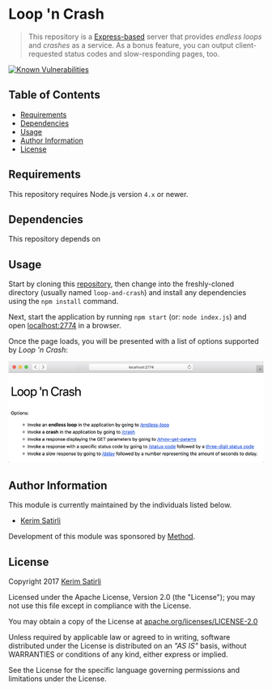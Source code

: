 # Loop 'n Crash

> This repository is a [Express-based](https://expressjs.com) server that provides _endless loops_ and _crashes_ as a service. As a bonus feature, you can output client-requested status codes and slow-responding pages, too.

[![Known Vulnerabilities](https://snyk.io/test/github/withmethod/loop-and-crash/badge.svg)](https://snyk.io/test/github/withmethod/loop-and-crash)

## Table of Contents

- [Requirements](#requirements)
- [Dependencies](#dependencies)
- [Usage](#usage)
- [Author Information](#author-information)
- [License](#license)

## Requirements

This repository requires Node.js version `4.x` or newer.

## Dependencies

This repository depends on

## Usage

Start by cloning this [repository](https://github.com/withmethod/loop-and-crash), then change into the freshly-cloned directory (usually named  `loop-and-crash`) and install any dependencies using the `npm install` command.

Next, start the application by running `npm start` (or: `node index.js`) and open [localhost:2774](http://localhost:2774/) in a browser.

Once the page loads, you will be presented with a list of options supported by _Loop 'n Crash_:

![main screen of Loop 'n Crash](screenshot.png "Loop 'n Crash")


## Author Information

This module is currently maintained by the individuals listed below.

- [Kerim Satirli](https://github.com/ksatirli)

Development of this module was sponsored by [Method](https://github.com/withmethod).

## License

Copyright 2017 [Kerim Satirli](https://github.com/ksatirli)

Licensed under the Apache License, Version 2.0 (the "License"); you may not use this file except in compliance with the License.

You may obtain a copy of the License at [apache.org/licenses/LICENSE-2.0](http://www.apache.org/licenses/LICENSE-2.0)

Unless required by applicable law or agreed to in writing, software distributed under the License is distributed on an _"AS IS"_ basis, without WARRANTIES or conditions of any kind, either express or implied.

See the License for the specific language governing permissions and limitations under the License.
